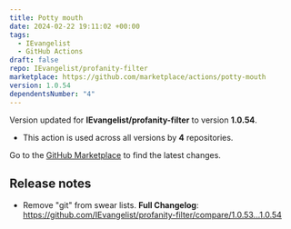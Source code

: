 ```yaml
---
title: Potty mouth
date: 2024-02-22 19:11:02 +00:00
tags:
  - IEvangelist
  - GitHub Actions
draft: false
repo: IEvangelist/profanity-filter
marketplace: https://github.com/marketplace/actions/potty-mouth
version: 1.0.54
dependentsNumber: "4"
---
```



Version updated for **IEvangelist/profanity-filter** to version **1.0.54**.
- This action is used across all versions by **4** repositories.

Go to the [GitHub Marketplace](https://github.com/marketplace/actions/potty-mouth) to find the latest changes.

## Release notes

- Remove "git" from swear lists.
**Full Changelog**: https://github.com/IEvangelist/profanity-filter/compare/1.0.53...1.0.54
